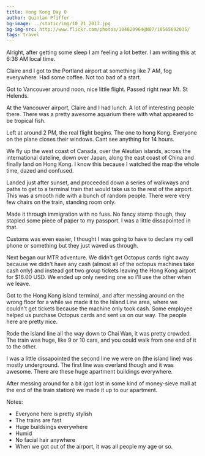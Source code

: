 ```yaml
---
title: Hong Kong Day 0
author: Quinlan Pfiffer
bg-image: ../static/img/10_21_2013.jpg
bg-img-src: http://www.flickr.com/photos/104820964@N07/10565692035/
tags: travel
---
```

Alright, after getting some sleep I am feeling a lot better. I am writing this
at 6:36 AM local time.

Claire and I got to the Portland airport at something like 7 AM, fog everywhere.
Had some coffee. Not too bad of a start.

Got to Vancouver around noon, nice little flight. Passed right near Mt. St
Helends.

At the Vancouver airport, Claire and I had lunch. A lot of interesting people
there. There was a pretty awesome aquarium there with what appeared to be
tropical fish.

Left at around 2 PM, the real flight begins. The one to hong Kong. Everyone on the
plane closes their windows. Cant see anything for 14 hours.

We fly up the west coast of Canada, over the Aleutian islands, across the
international dateline, down over Japan, along the east coast of China and
finally land on Hong Kong. I know this because I watched the map the whole
time, dazed and confused.

Landed just after sunset, and proceeded down a series of walkways and paths to
get to a terminal train that would take us to the rest of the airport. This was
a smooth ride with a bunch of random people. There were very few chairs on the
train, standing room only.

Made it through immigration with no fuss. No fancy stamp though, they stapled
some piece of paper to my passport. I was a little dissapointed in that.

Customs was even easier, I thought I was going to have to declare my cell
phone or something but they just waved us through.

Next began our MTR adventure. We didn't get Octopus cards right away because
we didn't have any cash (almost all of the octopus machines take cash only)
and instead got two group tickets leaving the Hong Kong airport for $16.00 USD.
We ended up only needing one so I'll use the other when we leave.

Got to the Hong Kong island terminal, and after messing around on the wrong
floor for a while we made it to the Island Line area, where we couldn't get
tickets because the machine only took cash. Some employee helped us purchase
Octopus cards and sent us on our way. The people here are pretty nice.

Rode the island line all the way down to Chai Wan, it was pretty crowded. The
train was huge, like 9 or 10 cars, and you could walk from one end of it to the
other.

I was a little dissapointed the second line we were on (the island line) was
mostly underground. The first line was overland though and it was awesome.
There are these huge apartment buildings everywhere.

After messing around for a bit (got lost in some kind of money-sieve mall at
the end of the train station) we made it up to our apartment.

Notes:

* Everyone here is pretty stylish
* The trains are fast
* Huge buildsings everywhere
* Humid
* No facial hair anywhere
* When we got out of the airport, it was all people my age or so.
